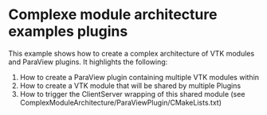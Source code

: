 # Complexe module architecture examples plugins

This example shows how to create a complex architecture of VTK modules and ParaView plugins.
It highlights the following:

1. How to create a ParaView plugin containing multiple VTK modules within
2. How to create a VTK module that will be shared by multiple Plugins
3. How to trigger the ClientServer wrapping of this shared module (see ComplexModuleArchitecture/ParaViewPlugin/CMakeLists.txt)
